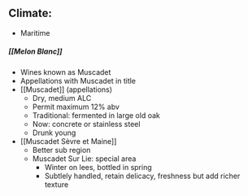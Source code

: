 Climate:
---
+ Maritime

##### [[Melon Blanc]]
+ Wines known as Muscadet
+ Appellations with Muscadet in title
+ [[Muscadet]] (appellations)
	+ Dry, medium ALC
	+ Permit maximum 12% abv
	+ Traditional: fermented in large old oak
	+ Now: concrete or stainless steel
	+ Drunk young
+ [[Muscadet Sèvre et Maine]]
	+ Better sub region
	+ Muscadet Sur Lie: special area
		+ Winter on lees, bottled in spring
		+ Subtlely handled, retain delicacy, freshness but add richer texture